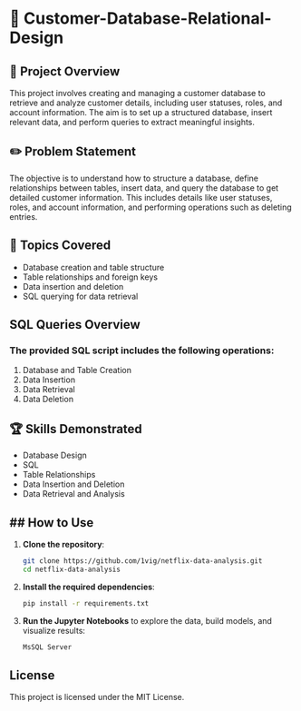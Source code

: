 # 📂 Customer-Database-Relational-Design

## 🔭 Project Overview
This project involves creating and managing a customer database to retrieve and analyze customer details, including user statuses, roles, and account information. The aim is to set up a structured database, insert relevant data, and perform queries to extract meaningful insights.

## ✏️ Problem Statement
The objective is to understand how to structure a database, define relationships between tables, insert data, and query the database to get detailed customer information. This includes details like user statuses, roles, and account information, and performing operations such as deleting entries.

## 🎯 Topics Covered
- Database creation and table structure
- Table relationships and foreign keys
- Data insertion and deletion
- SQL querying for data retrieval

## SQL Queries Overview
### The provided SQL script includes the following operations:
1. Database and Table Creation
2. Data Insertion
3. Data Retrieval
4. Data Deletion

## 🏆 Skills Demonstrated
- Database Design
- SQL
- Table Relationships
- Data Insertion and Deletion
- Data Retrieval and Analysis

## ## How to Use

1. **Clone the repository**:
    ```bash
    git clone https://github.com/1vig/netflix-data-analysis.git
    cd netflix-data-analysis
    ```

2. **Install the required dependencies**:
    ```bash
    pip install -r requirements.txt
    ```

3. **Run the Jupyter Notebooks** to explore the data, build models, and visualize results:
    ```bash
    MsSQL Server
    ```

## License
This project is licensed under the MIT License.
